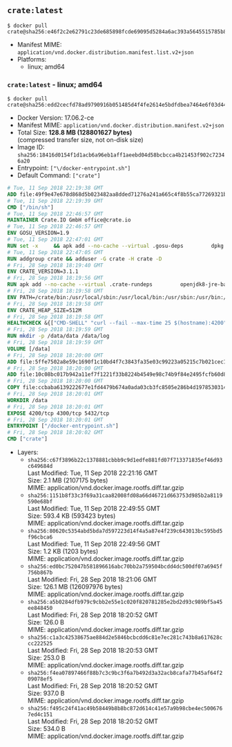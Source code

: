## `crate:latest`

```console
$ docker pull crate@sha256:e46f2c2e62791c23de685898fcde69095d5284a6ac393a5645515785b8ce81fa
```

-	Manifest MIME: `application/vnd.docker.distribution.manifest.list.v2+json`
-	Platforms:
	-	linux; amd64

### `crate:latest` - linux; amd64

```console
$ docker pull crate@sha256:edd2cecfd78ad9790916b051485d4f4fe2614e5bdfdbea7464e6f03d44b683ba
```

-	Docker Version: 17.06.2-ce
-	Manifest MIME: `application/vnd.docker.distribution.manifest.v2+json`
-	Total Size: **128.8 MB (128801627 bytes)**  
	(compressed transfer size, not on-disk size)
-	Image ID: `sha256:18416d0154f1d1acb6a96eb1aff1aeebd04d58bcbcca4b21453f902c72346a20`
-	Entrypoint: `["\/docker-entrypoint.sh"]`
-	Default Command: `["crate"]`

```dockerfile
# Tue, 11 Sep 2018 22:19:38 GMT
ADD file:49f9e47e678d868d5b023482aa8dded71276a241a665c4f8b55ca77269321b34 in / 
# Tue, 11 Sep 2018 22:19:39 GMT
CMD ["/bin/sh"]
# Tue, 11 Sep 2018 22:46:57 GMT
MAINTAINER Crate.IO GmbH office@crate.io
# Tue, 11 Sep 2018 22:46:57 GMT
ENV GOSU_VERSION=1.9
# Tue, 11 Sep 2018 22:47:01 GMT
RUN set -x     && apk add --no-cache --virtual .gosu-deps         dpkg         gnupg         curl     && export ARCH=$(echo $(dpkg --print-architecture) | cut -d"-" -f3)     && curl -o /usr/local/bin/gosu -fSL "https://github.com/tianon/gosu/releases/download/$GOSU_VERSION/gosu-$ARCH"     && curl -o /usr/local/bin/gosu.asc -fSL "https://github.com/tianon/gosu/releases/download/$GOSU_VERSION/gosu-$ARCH.asc"     && export GNUPGHOME="$(mktemp -d)"     && gpg --keyserver hkp://keyserver.ubuntu.com:80 --recv-keys B42F6819007F00F88E364FD4036A9C25BF357DD4     && gpg --batch --verify /usr/local/bin/gosu.asc /usr/local/bin/gosu     && rm -rf "$GNUPGHOME" /usr/local/bin/gosu.asc     && chmod +x /usr/local/bin/gosu     && gosu nobody true     && apk del .gosu-deps
# Tue, 11 Sep 2018 22:47:05 GMT
RUN addgroup crate && adduser -G crate -H crate -D
# Fri, 28 Sep 2018 18:19:40 GMT
ENV CRATE_VERSION=3.1.1
# Fri, 28 Sep 2018 18:19:56 GMT
RUN apk add --no-cache --virtual .crate-rundeps         openjdk8-jre-base         python3         openssl         curl     && apk add --no-cache --virtual .build-deps         gnupg         tar     && curl -fSL -O https://cdn.crate.io/downloads/releases/crate-$CRATE_VERSION.tar.gz     && curl -fSL -O https://cdn.crate.io/downloads/releases/crate-$CRATE_VERSION.tar.gz.asc     && export GNUPGHOME="$(mktemp -d)"     && gpg --keyserver hkp://keyserver.ubuntu.com:80 --recv-keys 90C23FC6585BC0717F8FBFC37FAAE51A06F6EAEB     && gpg --batch --verify crate-$CRATE_VERSION.tar.gz.asc crate-$CRATE_VERSION.tar.gz     && rm -rf "$GNUPGHOME" crate-$CRATE_VERSION.tar.gz.asc     && mkdir /crate     && tar -xf crate-$CRATE_VERSION.tar.gz -C /crate --strip-components=1     && rm crate-$CRATE_VERSION.tar.gz     && ln -s /usr/bin/python3 /usr/bin/python     && apk del .build-deps
# Fri, 28 Sep 2018 18:19:58 GMT
ENV PATH=/crate/bin:/usr/local/sbin:/usr/local/bin:/usr/sbin:/usr/bin:/sbin:/bin
# Fri, 28 Sep 2018 18:19:58 GMT
ENV CRATE_HEAP_SIZE=512M
# Fri, 28 Sep 2018 18:19:58 GMT
HEALTHCHECK &{["CMD-SHELL" "curl --fail --max-time 25 $(hostname):4200"] "30s" "30s" "0s" '\x00'}
# Fri, 28 Sep 2018 18:19:59 GMT
RUN mkdir -p /data/data /data/log
# Fri, 28 Sep 2018 18:19:59 GMT
VOLUME [/data]
# Fri, 28 Sep 2018 18:20:00 GMT
ADD file:5ffe7502a8e59c1690f1c10bd4f7c3843fa35e03c99223a05215c7b021cec1a1 in /crate/config/crate.yml 
# Fri, 28 Sep 2018 18:20:00 GMT
ADD file:10c08bc017b942a11ef7f1221f33b8224b4549e98c74b9f84e2495fcfb60d8ce in /crate/config/log4j2.properties 
# Fri, 28 Sep 2018 18:20:00 GMT
COPY file:ccbaba6139222677e1fd4479b674a0ada03cb3fc8505e286b4d19785303148c1 in / 
# Fri, 28 Sep 2018 18:20:01 GMT
WORKDIR /data
# Fri, 28 Sep 2018 18:20:01 GMT
EXPOSE 4200/tcp 4300/tcp 5432/tcp
# Fri, 28 Sep 2018 18:20:01 GMT
ENTRYPOINT ["/docker-entrypoint.sh"]
# Fri, 28 Sep 2018 18:20:02 GMT
CMD ["crate"]
```

-	Layers:
	-	`sha256:c67f3896b22c1378881cbbb9c9d1edfe881fd07f713371835ef46d93c649684d`  
		Last Modified: Tue, 11 Sep 2018 22:21:16 GMT  
		Size: 2.1 MB (2107175 bytes)  
		MIME: application/vnd.docker.image.rootfs.diff.tar.gzip
	-	`sha256:1151b8f33c3f69a31caa82008fd08a66d46721d663753d985b2a8119590e68bf`  
		Last Modified: Tue, 11 Sep 2018 22:49:55 GMT  
		Size: 593.4 KB (593423 bytes)  
		MIME: application/vnd.docker.image.rootfs.diff.tar.gzip
	-	`sha256:80620c5354abd5bda7d597223d14f4a5a87e4f239c643013bc595bd5f96cbca6`  
		Last Modified: Tue, 11 Sep 2018 22:49:56 GMT  
		Size: 1.2 KB (1203 bytes)  
		MIME: application/vnd.docker.image.rootfs.diff.tar.gzip
	-	`sha256:ed0bc752047b581896616abc70bb2a759504bcdd4dc500df07a6945f756b867b`  
		Last Modified: Fri, 28 Sep 2018 18:21:06 GMT  
		Size: 126.1 MB (126097976 bytes)  
		MIME: application/vnd.docker.image.rootfs.diff.tar.gzip
	-	`sha256:a5b0284dfb979c9cbb2e55e1c020f820781285e2bd2d93c989bf5a45ee848450`  
		Last Modified: Fri, 28 Sep 2018 18:20:52 GMT  
		Size: 126.0 B  
		MIME: application/vnd.docker.image.rootfs.diff.tar.gzip
	-	`sha256:c1a3c42538675ae884d2e5846bcbcdd6c81e7ec281c743b8a617628ccc222525`  
		Last Modified: Fri, 28 Sep 2018 18:20:53 GMT  
		Size: 253.0 B  
		MIME: application/vnd.docker.image.rootfs.diff.tar.gzip
	-	`sha256:f4ea07897466f88b7c3c9bc3f6a7b492d3a32acb8cafa77b45af64f209078ef5`  
		Last Modified: Fri, 28 Sep 2018 18:20:52 GMT  
		Size: 937.0 B  
		MIME: application/vnd.docker.image.rootfs.diff.tar.gzip
	-	`sha256:f495c24f41ac49b58449b8b8bc872d614c41e57a9b98cbe4ec5006767ed4c151`  
		Last Modified: Fri, 28 Sep 2018 18:20:52 GMT  
		Size: 534.0 B  
		MIME: application/vnd.docker.image.rootfs.diff.tar.gzip
